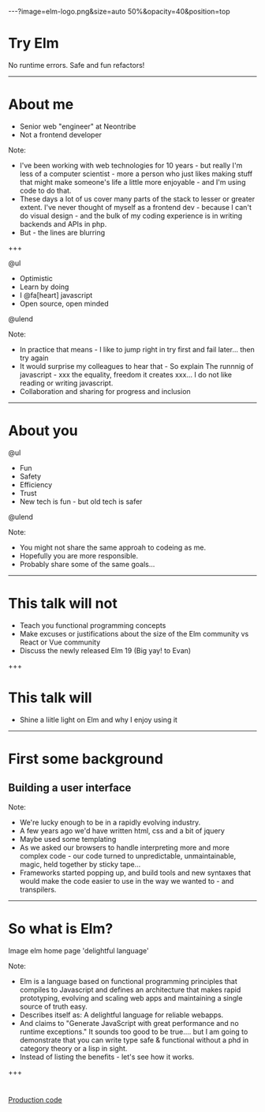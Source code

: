 ---?image=elm-logo.png&size=auto 50%&opacity=40&position=top
# Try Elm
No runtime errors. Safe and fun refactors!

---

# About me

- Senior web "engineer" at Neontribe
- Not a frontend developer

Note:

- I've been working with web technologies for 10 years - but really I'm less of a computer scientist - more a person who just likes making stuff that might make someone's life a little more enjoyable - and I'm using code to do that.  
- These days a lot of us cover many parts of the stack to lesser or greater extent. I've never thought of myself as a frontend dev - because I can't do visual design - and the bulk of my coding experience is in writing backends and APIs in php.
- But - the lines are blurring


+++

@ul

- Optimistic
- Learn by doing
- I @fa[heart] javascript
- Open source, open minded

@ulend

Note:

- In practice that means - I like to jump right in try first and fail later... then try again
- It would surprise my colleagues to hear that - So explain The runnnig of javascript - xxx the equality, freedom it creates xxx... I do not like reading or writing javascript.
- Collaboration and sharing for progress and inclusion

---

# About you

@ul

- Fun
- Safety
- Efficiency
- Trust
- New tech is fun - but old tech is safer

@ulend

Note:

- You might not share the same approah to codeing as me.
- Hopefully you are more responsible.
- Probably share some of the same goals...

---

# This talk will not

- Teach you functional programming concepts
- Make excuses or justifications about the size of the Elm community vs React or Vue community
- Discuss the newly released Elm 19 (Big yay! to Evan)

+++

# This talk will

- Shine a liitle light on Elm and why I enjoy using it

---

# First some background
## Building a user interface

Note:
- We're lucky enough to be in a rapidly evolving industry.
- A few years ago we'd have written html, css and a bit of jquery
- Maybe used some templating
- As we asked our browsers to handle interpreting more and more complex code - our code turned to unpredictable, unmaintainable, magic, held together by sticky tape...
- Frameworks started popping up, and build tools and new syntaxes that would make the code easier to use in the way we wanted to - and transpilers.

---

# So what is Elm?

Image elm home page 'delightful language'

Note:
- Elm is a language based on functional programming principles that compiles to Javascript and defines an architecture that makes rapid prototyping, evolving and scaling web apps and maintaining a single source of truth easy.
- Describes itself as: A delightful language for reliable webapps.
- And claims to "Generate JavaScript with great performance and no runtime exceptions." It sounds too good to be true.... but I am going to demonstrate that you can write type safe & functional without a phd in category theory or a lisp in sight.
- Instead of listing the benefits - let's see how it works.

+++



#
[Production code](https://github.co.uk/katjam/elm-pic-story-site)
